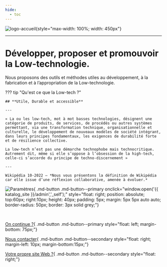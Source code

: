 ```yaml
---
hide:
  - toc
---
```










![logo-accueil](https://user-images.githubusercontent.com/99027754/209585047-f1e419f1-8f55-43d2-bfc6-6d51aec13ecf.png){style="max-width: 100%; width: 450px"}

---

# Développer, proposer et promouvoir la Low-technologie.

Nous proposons des outils et méthodes utiles au développement, à la fabrication et à l’appropriation de la Low-technologie.

??? tip "Qu'est ce que la Low-tech ?"

    ## **Utile, Durable et accessible**
    
    ---
    
    « La ou les low-tech, mot à mot basses technologies, désignent une catégorie de produits, de services, de procédés ou autres systèmes permettant, via une transformation technique, organisationnelle et culturelle, le développement de nouveaux modèles de société intégrant, dans leurs principes fondamentaux, les exigences de durabilité forte et de résilience collective.

    La low-tech n’est pas une démarche technophobe mais technocritique. Autrement dit, même si elle s’oppose à l’obsession de la high-tech, celle-ci s’accorde du principe de techno-discernement »
    
    ---
    
    Wikipédia 10-2022 – *Nous vous présentons la définition de Wikipédia car elle issue d’une réflexion collaborative, amenée à évoluer.*


![Paramètres](https://cdn-icons-png.flaticon.com/512/148/148913.png){ .md-button .md-button--primary onclick="window.open('{{ katalog_site }}/admin','_self');" style="float: right; position: absolute; top:60px; right:10px; height: 40px; padding: 5px; margin: 5px 5px auto auto; border-radius: 50px; border: 3px solid grey;"}

<br>


[On continue ?](../presentation/){ .md-button .md-button--primary style="float: left; margin-bottom: 75px;"}


[Nous contacter](../informations/#contact){ .md-button .md-button--secondary style="float: right; margin-left: 10px; margin-bottom:15px;"}

[Votre propre site Web ?](../katalog/){ .md-button .md-button--secondary style="float: right;"}

<br><br><br>


<script type="text/javascript" src="https://konsilion.github.io/katalog-setup/js/functionality/slider-nav.js" defer></script>
<script type="text/javascript" src="https://konsilion.github.io/katalog-setup/js/functionality/modif-page.js" defer></script>
<script type="text/javascript" src="https://konsilion.github.io/katalog-setup/js/functionality/add-page.js" defer></script>
